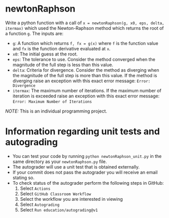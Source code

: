 # newtonRaphson

Write a python function with a call of `x = newtonRaphson(g, x0, eps, delta, itermax)` which used the Newton-Raphson method which returns the root of a function `g`. The inputs are:
 - `g`: A function which returns `f, fx = g(x)` where `f` is the function value and `fx` is the function derivative evaluated at `x`.
 - `x0`: The initial guess at the root.
 - `eps`: The tolerance to use. Consider the method converged when the magnitude of the full step is less than this value.
 - `delta`: Criteria for divergence. Consider the method as diverging when the magnitude of the full step is more than this value. If the method is diverging raise an exception with this exact error message: `Error: Divergence`
 - `itermax`: The maximum number of iterations. If the maximum number of iteration is exceeded raise an exception with this exact error message: `Error: Maximum Number of Iterations`

*NOTE:* This is an individual programming project.

# Information regarding unit tests and autograding

- You can test your code by running `python newtonRaphson_unit.py` in the same directory as your `newtonRaphson.py` file.
- The autograder will use a unit test that is obtained externally. 
- If your commit does not pass the autograder you will receive an email stating so.
- To check status of the autograder perform the following steps in GitHub:
  1. Select `Actions`
  2. Select `GitHub Classroom Workflow`
  3. Select the workflow you are interested in viewing
  4. Select `Autograding`
  5. Select `Run education/autograding@v1`
